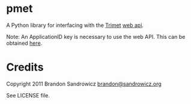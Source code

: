 pmet
====

A Python library for interfacing with the [Trimet][1] [web api][2].

Note: An ApplicationID key is necessary to use the web API. This can be
obtained [here][3].

Credits
=======

Copyright 2011 Brandon Sandrowicz <brandon@sandrowicz.org>

See LICENSE file.

[1]: http://trimet.org
[2]: http://developer.trimet.org/ws_docs/
[3]: http://developer.trimet.org/registration/
